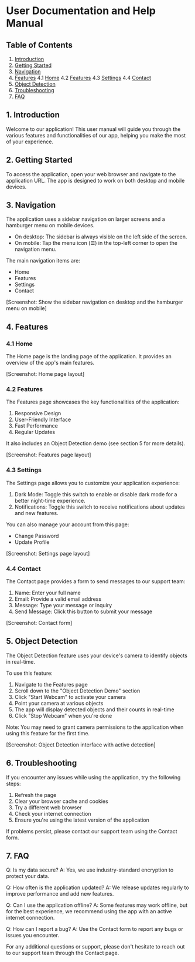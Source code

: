 # User Documentation and Help Manual

## Table of Contents
1. [Introduction](#introduction)
2. [Getting Started](#getting-started)
3. [Navigation](#navigation)
4. [Features](#features)
   4.1 [Home](#home)
   4.2 [Features](#features-page)
   4.3 [Settings](#settings)
   4.4 [Contact](#contact)
5. [Object Detection](#object-detection)
6. [Troubleshooting](#troubleshooting)
7. [FAQ](#faq)

## 1. Introduction <a name="introduction"></a>

Welcome to our application! This user manual will guide you through the various features and functionalities of our app, helping you make the most of your experience.

## 2. Getting Started <a name="getting-started"></a>

To access the application, open your web browser and navigate to the application URL. The app is designed to work on both desktop and mobile devices.

## 3. Navigation <a name="navigation"></a>

The application uses a sidebar navigation on larger screens and a hamburger menu on mobile devices.

- On desktop: The sidebar is always visible on the left side of the screen.
- On mobile: Tap the menu icon (☰) in the top-left corner to open the navigation menu.

The main navigation items are:
- Home
- Features
- Settings
- Contact

[Screenshot: Show the sidebar navigation on desktop and the hamburger menu on mobile]

## 4. Features <a name="features"></a>

### 4.1 Home <a name="home"></a>

The Home page is the landing page of the application. It provides an overview of the app's main features.

[Screenshot: Home page layout]

### 4.2 Features <a name="features-page"></a>

The Features page showcases the key functionalities of the application:

1. Responsive Design
2. User-Friendly Interface
3. Fast Performance
4. Regular Updates

It also includes an Object Detection demo (see section 5 for more details).

[Screenshot: Features page layout]

### 4.3 Settings <a name="settings"></a>

The Settings page allows you to customize your application experience:

1. Dark Mode: Toggle this switch to enable or disable dark mode for a better night-time experience.
2. Notifications: Toggle this switch to receive notifications about updates and new features.

You can also manage your account from this page:
- Change Password
- Update Profile

[Screenshot: Settings page layout]

### 4.4 Contact <a name="contact"></a>

The Contact page provides a form to send messages to our support team:

1. Name: Enter your full name
2. Email: Provide a valid email address
3. Message: Type your message or inquiry
4. Send Message: Click this button to submit your message

[Screenshot: Contact form]

## 5. Object Detection <a name="object-detection"></a>

The Object Detection feature uses your device's camera to identify objects in real-time.

To use this feature:
1. Navigate to the Features page
2. Scroll down to the "Object Detection Demo" section
3. Click "Start Webcam" to activate your camera
4. Point your camera at various objects
5. The app will display detected objects and their counts in real-time
6. Click "Stop Webcam" when you're done

Note: You may need to grant camera permissions to the application when using this feature for the first time.

[Screenshot: Object Detection interface with active detection]

## 6. Troubleshooting <a name="troubleshooting"></a>

If you encounter any issues while using the application, try the following steps:

1. Refresh the page
2. Clear your browser cache and cookies
3. Try a different web browser
4. Check your internet connection
5. Ensure you're using the latest version of the application

If problems persist, please contact our support team using the Contact form.

## 7. FAQ <a name="faq"></a>

Q: Is my data secure?
A: Yes, we use industry-standard encryption to protect your data.

Q: How often is the application updated?
A: We release updates regularly to improve performance and add new features.

Q: Can I use the application offline?
A: Some features may work offline, but for the best experience, we recommend using the app with an active internet connection.

Q: How can I report a bug?
A: Use the Contact form to report any bugs or issues you encounter.

For any additional questions or support, please don't hesitate to reach out to our support team through the Contact page.